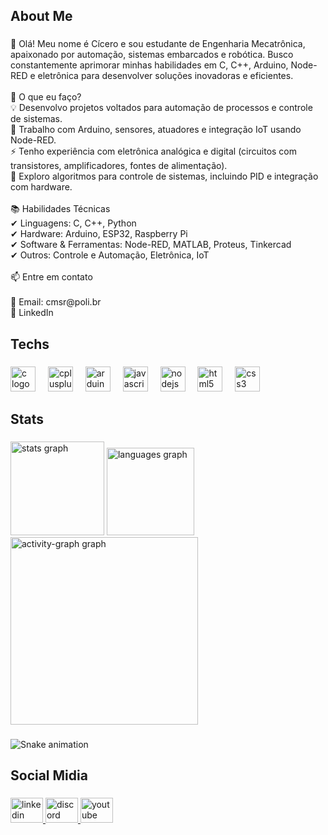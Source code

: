 <h2 align="left">About Me</h2>

###

<p align="left">👋 Olá! Meu nome é Cícero e sou estudante de Engenharia Mecatrônica, apaixonado por automação, sistemas embarcados e robótica. Busco constantemente aprimorar minhas habilidades em C, C++, Arduino, Node-RED e eletrônica para desenvolver soluções inovadoras e eficientes.<br><br>🔧 O que eu faço?<br>💡 Desenvolvo projetos voltados para automação de processos e controle de sistemas.<br>🤖 Trabalho com Arduino, sensores, atuadores e integração IoT usando Node-RED.<br>⚡ Tenho experiência com eletrônica analógica e digital (circuitos com transistores, amplificadores, fontes de alimentação).<br>🔢 Exploro algoritmos para controle de sistemas, incluindo PID e integração com hardware.<br><br>📚 Habilidades Técnicas<br>✔ Linguagens: C, C++, Python<br>✔ Hardware: Arduino, ESP32, Raspberry Pi<br>✔ Software & Ferramentas: Node-RED, MATLAB, Proteus, Tinkercad<br>✔ Outros: Controle e Automação, Eletrônica, IoT<br><br>📫 Entre em contato<br><br>📩 Email: cmsr@poli.br<br>💼 LinkedIn</p>

###

<h2 align="left">Techs</h2>

###

<div align="left">
  <img src="https://skillicons.dev/icons?i=c" height="40" alt="c logo"  />
  <img width="12" />
  <img src="https://skillicons.dev/icons?i=cpp" height="40" alt="cplusplus logo"  />
  <img width="12" />
  <img src="https://skillicons.dev/icons?i=arduino" height="40" alt="arduino logo"  />
  <img width="12" />
  <img src="https://cdn.jsdelivr.net/gh/devicons/devicon/icons/javascript/javascript-original.svg" height="40" alt="javascript logo"  />
  <img width="12" />
  <img src="https://skillicons.dev/icons?i=nodejs" height="40" alt="nodejs logo"  />
  <img width="12" />
  <img src="https://skillicons.dev/icons?i=html" height="40" alt="html5 logo"  />
  <img width="12" />
  <img src="https://skillicons.dev/icons?i=css" height="40" alt="css3 logo"  />
</div>

###

<h2 align="left">Stats</h2>

###

<div align="left">
  <img src="https://github-readme-stats.vercel.app/api?username=Moa112&hide_title=false&hide_rank=false&show_icons=true&include_all_commits=true&count_private=true&disable_animations=false&theme=gruvbox_light&locale=en&hide_border=false&order=1" height="150" alt="stats graph"  />
  <img src="https://github-readme-stats.vercel.app/api/top-langs?username=Moa112&locale=en&hide_title=false&layout=compact&card_width=320&langs_count=5&theme=gruvbox_light&hide_border=false&order=2" height="140" alt="languages graph"  />
  <img src="https://github-readme-activity-graph.vercel.app/graph?username=Moa112&radius=16&theme=gruvbox&area=true&order=5" height="300" alt="activity-graph graph"  />
</div>

###

<img src="https://raw.githubusercontent.com/Moa112/Moa112/output/snake.svg" alt="Snake animation" />

###

<h2 align="left">Social Midia</h2>

###

<div align="left">
  <a href="https://www.linkedin.com/in/cicero-moacir-soares-rodrigues-ba6846268/" target="_blank">
    <img src="https://raw.githubusercontent.com/maurodesouza/profile-readme-generator/master/src/assets/icons/social/linkedin/default.svg" width="52" height="40" alt="linkedin logo"  />
  </a>
  <a href=".celsorussomanno" target="_blank">
    <img src="https://raw.githubusercontent.com/maurodesouza/profile-readme-generator/master/src/assets/icons/social/discord/default.svg" width="52" height="40" alt="discord logo"  />
  </a>
  <a href="https://www.youtube.com/@lofilab5132" target="_blank">
    <img src="https://raw.githubusercontent.com/maurodesouza/profile-readme-generator/master/src/assets/icons/social/youtube/default.svg" width="52" height="40" alt="youtube logo"  />
  </a>
</div>

###
